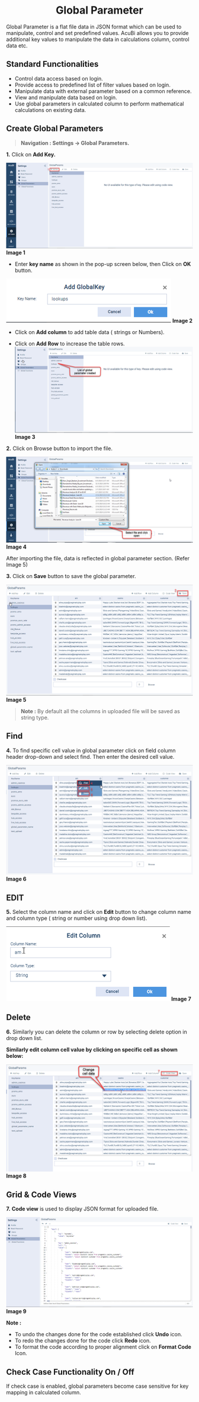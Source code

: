 


<h1><center> Global Parameter</center></h1>

Global Parameter is a flat file data in JSON format which can be used to manipulate, control and set predefined values. AcuBi allows you to provide additional key values to manipulate the data in calculations column, control data etc.

## Standard Functionalities

-   Control data access based on login.
-   Provide access to predefined list of filter values based on login.
-   Manipulate data with external parameter based on a common reference.
-   View and manipulate data based on login.
-   Use global parameters in calculated column to perform mathematical calculations on existing data.

## Create Global Parameters

> **Navigation : Settings → Global Parameters.**

**1.**  Click on  **Add Key.**

![enter image description here](https://raw.githubusercontent.com/sv18042016/fp1/46f96dc3b59ecd850ed2e7bfd6bbc0e114adc902/images/New_version5/TD_Gobal_Parameter_Image1.png)
**Image 1**

-   Enter  **key name**  as shown in the pop-up screen below, then Click on  **OK**  button.

![enter image description here](https://raw.githubusercontent.com/sv18042016/fp1/cff8a30a919544c66b3de1e567ed807c04e49ace/images/New_version5/TD_Gobal_Parameter_Image14.png)
**Image 2**

-   Click on  **Add column**  to add table data ( strings or Numbers).
    
-   Click on  **Add Row**  to increase the table rows.
   ![enter image description here](https://raw.githubusercontent.com/sv18042016/fp1/cff8a30a919544c66b3de1e567ed807c04e49ace/images/New_version5/TD_Gobal_Parameter_Image6.png)
**Image 3**

**2.**  Click on Browse button to import the file.

![enter image description here](https://raw.githubusercontent.com/sv18042016/fp1/74c4003c8e1e7bdf8c8b99468ba07dcfaf0596a8/images/New_version5/TD_Gobal_Parameter_Image4.png)
**Image 4**

After importing the file, data is reflected in global parameter section. (Refer Image 5)

**3.**  Click on  **Save**  button to save the global parameter.

![enter image description here](https://raw.githubusercontent.com/sv18042016/fp1/8b7bd890c01292d127bb19bab0e64287df164c35/images/New_version5/TD_Gobal_Parameter_Image9.png)
**Image 5**

> **Note :**  By default all the columns in uploaded file will be saved as string type.

## Find

**4.** To find specific cell value in global parameter click on field column header drop-down and select find. Then enter the desired cell value.

![enter image description here](https://raw.githubusercontent.com/sv18042016/fp1/8b7bd890c01292d127bb19bab0e64287df164c35/images/New_version5/TD_Gobal_Parameter_Image10.png)
**Image 6**

## EDIT

**5.**  Select the column name and click on  **Edit**  button to change column name and column type ( string or number using drop down list).

![enter image description here](https://raw.githubusercontent.com/sv18042016/fp1/855ff834d3525786d6a8240825f529a25d6c95f2/images/New_version5/TD_Gobal_Parameter_Image11.png)
**Image 7**


## Delete

**6.**   Similarly you can delete the column or row by selecting delete option in drop down list.

**Similarly edit column cell value by clicking on specific cell as shown below:**

![enter image description here](https://raw.githubusercontent.com/sv18042016/fp1/6d8887dfd4a991b567c8c23b558446081c24e50f/images/New_version5/TD_Gobal_Parameter_Image12.png)
**Image 8**


## Grid & Code Views

**7.** **Code view** is used to display JSON format for uploaded file.

![enter image description here](https://raw.githubusercontent.com/sv18042016/fp1/30d986cd1364cb534c9f670a6b1f2947c2d39d40/images/New_version5/TD_Gobal_Parameter_Image13.png)
**Image 9**

**Note :**
-   To undo the changes done for the code established click  **Undo**  icon.
-   To redo the changes done for the code click  **Redo**  icon.
-   To format the code according to proper alignment click on  **Format Code**  Icon.

## Check Case Functionality On / Off

If check case is enabled, global parameters become case sensitive for key mapping in calculated column.
<!--stackedit_data:
eyJoaXN0b3J5IjpbLTgzNjQyMzQyNywtMTAwNzkzNzU5NywyMD
Y5NTc2NzIxLDczMjI2NjkxMywxMjg1OTg0MDI3LDkzMzg0MjY1
LDQ1NjQ1MjUwNiwtMjAyOTgzNTYwNCwtMTE4MDAzNzgyOF19
-->